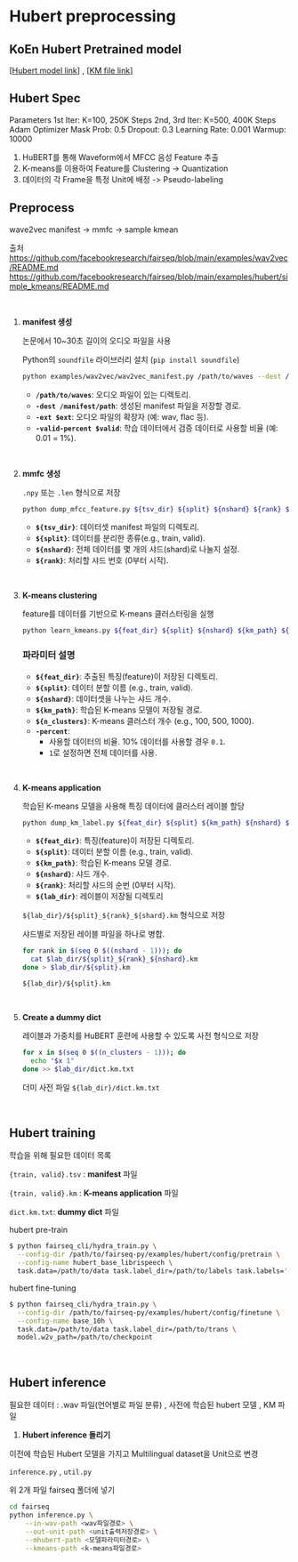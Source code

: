 
# Hubert preprocessing

## KoEn Hubert Pretrained model
[[Hubert model link](https://drive.google.com/file/d/1w9fNZ1-Np1RurPKUtjYXJRtTBpVvcWrp/view?usp=sharing)] , 
[[KM file link](https://drive.google.com/file/d/1huzDxhoMlRFiZOxmC8lTkUp-jB3CpM1r/view?usp=sharing)]


## Hubert Spec

Parameters
1st Iter: K=100, 250K Steps 2nd, 3rd Iter: K=500, 400K Steps Adam Optimizer
Mask Prob: 0.5 Dropout: 0.3
Learning Rate: 0.001 Warmup: 10000

1. HuBERT를 통해 Waveform에서 MFCC 음성 Feature 추출
2. K-means를 이용하여 Feature를 Clustering -> Quantization
3. 데이터의 각 Frame을 특정 Unit에 배정 -> Pseudo-labeling


## Preprocess


wave2vec manifest → mmfc → sample kmean

출처  
https://github.com/facebookresearch/fairseq/blob/main/examples/wav2vec/README.md
https://github.com/facebookresearch/fairseq/blob/main/examples/hubert/simple_kmeans/README.md


<br>

1. **manifest 생성**

    논문에서 10~30초 길이의 오디오 파일을 사용
    
    Python의 `soundfile` 라이브러리 설치 (`pip install soundfile`)
    
    ```bash
    python examples/wav2vec/wav2vec_manifest.py /path/to/waves --dest /manifest/path --ext $ext --valid-percent $valid
    ```
    
    - **`/path/to/waves`**: 오디오 파일이 있는 디렉토리.
    - **`-dest /manifest/path`**: 생성된 manifest 파일을 저장할 경로.
    - **`-ext $ext`**: 오디오 파일의 확장자 (예: wav, flac 등).
    - **`-valid-percent $valid`**: 학습 데이터에서 검증 데이터로 사용할 비율 (예: 0.01 = 1%).

<br>

2. **mmfc 생성**

    `.npy` 또는 `.len` 형식으로 저장
    
    ```bash
    python dump_mfcc_feature.py ${tsv_dir} ${split} ${nshard} ${rank} ${feat_dir}
    ```
    
    - **`${tsv_dir}`**: 데이터셋 manifest 파일의 디렉토리.
    - **`${split}`**: 데이터를 분리한 종류(e.g., train, valid).
    - **`${nshard}`**: 전체 데이터를 몇 개의 샤드(shard)로 나눌지 설정.
    - **`${rank}`**: 처리할 샤드 번호 (0부터 시작).


<br>


3. **K-means clustering**
    
    feature를 데이터를 기반으로 K-means 클러스터링을 실행
    
    ```bash
    python learn_kmeans.py ${feat_dir} ${split} ${nshard} ${km_path} ${n_clusters} --percent 0.1
    ```
    
    ### **파라미터 설명**
    
    - **`${feat_dir}`**: 추출된 특징(feature)이 저장된 디렉토리.
    - **`${split}`**: 데이터 분할 이름 (e.g., train, valid).
    - **`${nshard}`**: 데이터셋을 나누는 샤드 개수.
    - **`${km_path}`**: 학습된 K-means 모델이 저장될 경로.
    - **`${n_clusters}`**: K-means 클러스터 개수 (e.g., 100, 500, 1000).
    - **`-percent`**:
        - 사용할 데이터의 비율. 10% 데이터를 사용할 경우 `0.1`.
        - `1`로 설정하면 전체 데이터를 사용.
    

<br>

4. **K-means application**
    
    학습된 K-means 모델을 사용해 특징 데이터에 클러스터 레이블 할당
    
    ```bash
    python dump_km_label.py ${feat_dir} ${split} ${km_path} ${nshard} ${rank} ${lab_dir}
    ```
    
    - **`${feat_dir}`**: 특징(feature)이 저장된 디렉토리.
    - **`${split}`**: 데이터 분할 이름 (e.g., train, valid).
    - **`${km_path}`**: 학습된 K-means 모델 경로.
    - **`${nshard}`**: 샤드 개수.
    - **`${rank}`**: 처리할 샤드의 순번 (0부터 시작).
    - **`${lab_dir}`**: 레이블이 저장될 디렉토리
    
    `${lab_dir}/${split}_${rank}_${shard}.km` 형식으로 저장
    
    샤드별로 저장된 레이블 파일을 하나로 병합.
    
    ```bash
    for rank in $(seq 0 $((nshard - 1))); do
      cat $lab_dir/${split}_${rank}_${nshard}.km
    done > $lab_dir/${split}.km
    ```
    
     `${lab_dir}/${split}.km`
    

<br>

5. **Create a dummy dict**
    
    레이블과 가중치를 HuBERT 훈련에 사용할 수 있도록 사전 형식으로 저장
    
    ```bash
    for x in $(seq 0 $((n_clusters - 1))); do
      echo "$x 1"
    done >> $lab_dir/dict.km.txt
    ```
    
    더미 사전 파일 `${lab_dir}/dict.km.txt`
     
<br>


## Hubert training

학습을 위해 필요한 데이터 목록

 `{train, valid}.tsv` : **manifest** 파일

`{train, valid}.km` : **K-means application** 파일

`dict.km.txt`: **dummy dict** 파일

hubert pre-train

```bash
$ python fairseq_cli/hydra_train.py \
  --config-dir /path/to/fairseq-py/examples/hubert/config/pretrain \
  --config-name hubert_base_librispeech \
  task.data=/path/to/data task.label_dir=/path/to/labels task.labels='["km"]' model.label_rate=100
```

hubert fine-tuning

```bash
$ python fairseq_cli/hydra_train.py \
  --config-dir /path/to/fairseq-py/examples/hubert/config/finetune \
  --config-name base_10h \
  task.data=/path/to/data task.label_dir=/path/to/trans \
  model.w2v_path=/path/to/checkpoint
```


<br>

## Hubert inference


필요한 데이터 : .wav 파일(언어별로 파일 분류) , 사전에 학습된 hubert 모델 , KM 파일


1. **Hubert inference 돌리기**

이전에 학습된 Hubert 모델을 가지고 Multilingual dataset을 Unit으로 변경

`inference.py` , `util.py` 

위 2개 파일 fairseq 폴더에 넣기

```bash
cd fairseq
python inference.py \
	--in-wav-path <wav파일경로> \
	--out-unit-path <unit출력저장경로> \
	--mhubert-path <모델파라미터경로> \
	--kmeans-path <k-means파일경로>
```